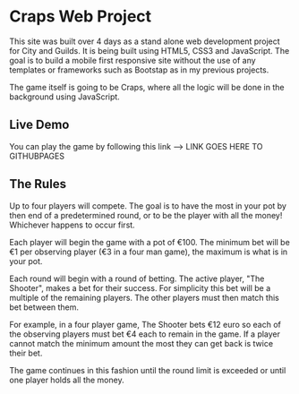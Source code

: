 # Craps Web Project

This site was built over 4 days as a stand alone web development project for City and Guilds. It is being built using HTML5, CSS3 and JavaScript. 
The goal is to build a mobile first responsive site without the use of any templates or frameworks such as Bootstap as in my previous projects.  

The game itself is going to be Craps, where all the logic will be done in the background using JavaScript.

## Live Demo
You can play the game by following this link --> LINK GOES HERE TO GITHUBPAGES

## The Rules 

Up to four players will compete. The goal is to have the most in your pot by then end of a predetermined round, or to be the player with all the money! Whichever happens to occur first. 

Each player will begin the game with a pot of €100. The minimum bet will be €1 per observing player (€3 in a four man game), the maximum is what is in your pot.

Each round will begin with a round of betting. The active player, "The Shooter", makes a bet for their success. For simplicity this bet will be a multiple of the remaining players. The other players must then match this bet between them. 

For example, in a four player game, The Shooter bets €12 euro so each of the observing players must bet €4 each to remain in the game. If a player cannot match the minimum amount the most they can get back is twice their bet.

The game continues in this fashion until the round limit is exceeded or until one player holds all the money. 
